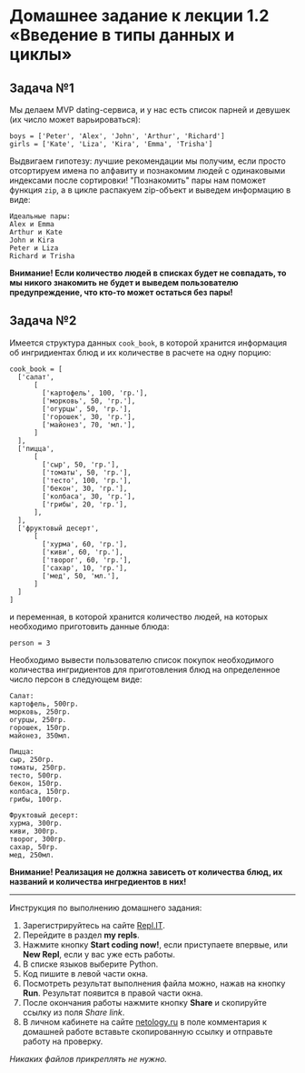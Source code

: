 # Домашнее задание к лекции 1.2 «Введение в типы данных и циклы»

## Задача №1
Мы делаем MVP dating-сервиса, и у нас есть список парней и девушек (их число может варьироваться):

```
boys = ['Peter', 'Alex', 'John', 'Arthur', 'Richard']
girls = ['Kate', 'Liza', 'Kira', 'Emma', 'Trisha']
```    

Выдвигаем гипотезу: лучшие рекомендации мы получим, если просто отсортируем имена по алфавиту и познакомим людей с одинаковыми индексами после сортировки!
"Познакомить" пары нам поможет функция `zip`, а в цикле распакуем zip-объект и выведем информацию в виде:

```
Идеальные пары:
Alex и Emma
Arthur и Kate
John и Kira
Peter и Liza
Richard и Trisha
```    

**Внимание! Если количество людей в списках будет не совпадать, то мы никого знакомить не будет и выведем пользователю предупреждение, что кто-то может остаться без пары!**


## Задача №2
Имеется структура данных `cook_book`, в которой хранится информация об ингридиентах блюд и их количестве в расчете на одну порцию:
```
cook_book = [
  ['салат',
      [
        ['картофель', 100, 'гр.'],
        ['морковь', 50, 'гр.'],
        ['огурцы', 50, 'гр.'],
        ['горошек', 30, 'гр.'],
        ['майонез', 70, 'мл.'],
      ]
  ],
  ['пицца',  
      [
        ['сыр', 50, 'гр.'],
        ['томаты', 50, 'гр.'],
        ['тесто', 100, 'гр.'],
        ['бекон', 30, 'гр.'],
        ['колбаса', 30, 'гр.'],
        ['грибы', 20, 'гр.'],
      ],
  ],
  ['фруктовый десерт',
      [
        ['хурма', 60, 'гр.'],
        ['киви', 60, 'гр.'],
        ['творог', 60, 'гр.'],
        ['сахар', 10, 'гр.'],
        ['мед', 50, 'мл.'],  
      ]
  ]
]
```    
и переменная, в которой хранится количество людей, на которых необходимо приготовить данные блюда:
```
person = 3
```

Необходимо вывести пользователю список покупок необходимого количества ингридиентов для приготовления блюд на определенное число персон в следующем виде:

```
Салат:
картофель, 500гр.
морковь, 250гр.
огурцы, 250гр.
горошек, 150гр.
майонез, 350мл.

Пицца:
сыр, 250гр.
томаты, 250гр.
тесто, 500гр.
бекон, 150гр.
колбаса, 150гр.
грибы, 100гр.

Фруктовый десерт:
хурма, 300гр.
киви, 300гр.
творог, 300гр.
сахар, 50гр.
мед, 250мл.
```
**Внимание! Реализация не должна зависеть от количества блюд, их названий и количества ингредиентов в них!**

---
Инструкция по выполнению домашнего задания:

1. Зарегистрируйтесь на сайте [Repl.IT](https://repl.it/).
2. Перейдите в раздел **my repls**.
3. Нажмите кнопку **Start coding now!**, если приступаете впервые, или **New Repl**, если у вас уже есть работы.
4. В списке языков выберите Python.
5. Код пишите в левой части окна.
6. Посмотреть результат выполнения файла можно, нажав на кнопку **Run**. Результат появится в правой части окна.
7. После окончания работы нажмите кнопку **Share** и скопируйте ссылку из поля *Share link*.
8. В личном кабинете на сайте [netology.ru](http://netology.ru/) в поле комментария к домашней работе вставьте скопированную ссылку и отправьте работу на проверку.

*Никаких файлов прикреплять не нужно.*
